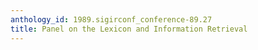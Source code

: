 ```yaml
---
anthology_id: 1989.sigirconf_conference-89.27
title: Panel on the Lexicon and Information Retrieval
---
```

